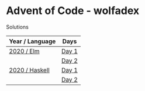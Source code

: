 # Advent of Code - wolfadex

Solutions

| Year / Language                       | Days                                      |
| ------------------------------------- | ----------------------------------------- |
| [2020 / Elm](./2020/lang-elm)         | [Day 1](./2020/lang-elm/src/Day01.elm)    |
|                                       | [Day 2](./2020/lang-elm/src/Day02.elm)    |
| [2020 / Haskell](./2020/lang-haskell) | [Day 1](./2020/lang-haskell/src/Day01.hs) |
|                                       | [Day 2](./2020/lang-haskell/src/Day02.hs) |
